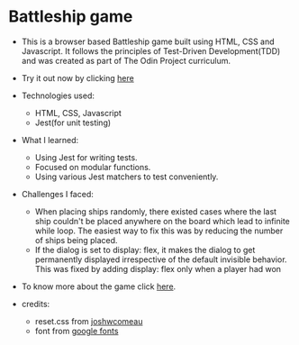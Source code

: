 # Battleship game  

- This is a browser based Battleship game built using HTML, CSS and Javascript. It follows the principles of Test-Driven Development(TDD) and was created as part of The Odin Project curriculum.  
 
- Try it out now by clicking [here](https://punith1117.github.io/battleship/)  

- Technologies used:  
  - HTML, CSS, Javascript  
  - Jest(for unit testing)  

- What I learned:  
  - Using Jest for writing tests.  
  - Focused on modular functions.  
  - Using various Jest matchers to test conveniently.  
  
- Challenges I faced:  
  - When placing ships randomly, there existed cases where the last ship couldn't be placed anywhere on the board which lead to infinite while loop. The easiest way to fix this was by reducing the number of ships being placed.  
  - If the dialog is set to display: flex, it makes the dialog to get permanently displayed irrespective of the default invisible behavior. This was fixed by adding display: flex only when a player had won  

- To know more about the game click [here](https://en.wikipedia.org/wiki/Battleship_(game)).  

- credits:  
  - reset.css from [joshwcomeau](https://www.joshwcomeau.com/css/custom-css-reset/)  
  - font from [google fonts](https://fonts.google.com/specimen/Hanalei+Fill?categoryFilters=Feeling:%2FExpressive%2FRugged)
